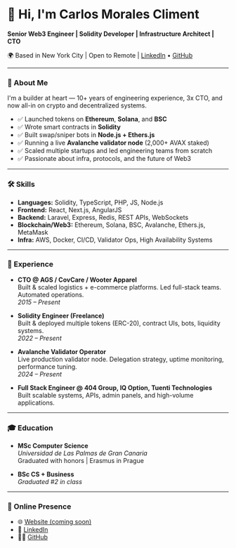# 👋 Hi, I'm Carlos Morales Climent

**Senior Web3 Engineer | Solidity Developer | Infrastructure Architect | CTO**

🌍 Based in New York City | Open to Remote | [LinkedIn](https://www.linkedin.com/in/carlosmorales) • [GitHub](https://github.com/cmorales) 

---

### 🧠 About Me

I'm a builder at heart — 10+ years of engineering experience, 3x CTO, and now all-in on crypto and decentralized systems.

- ✅ Launched tokens on **Ethereum**, **Solana**, and **BSC**
- ✅ Wrote smart contracts in **Solidity**
- ✅ Built swap/sniper bots in **Node.js + Ethers.js**
- ✅ Running a live **Avalanche validator node** (2,000+ AVAX staked)
- ✅ Scaled multiple startups and led engineering teams from scratch
- ✅ Passionate about infra, protocols, and the future of Web3

---

### 🛠️ Skills

- **Languages:** Solidity, TypeScript, PHP, JS, Node.js
- **Frontend:** React, Next.js, AngularJS
- **Backend:** Laravel, Express, Redis, REST APIs, WebSockets
- **Blockchain/Web3:** Ethereum, Solana, BSC, Avalanche, Ethers.js, MetaMask
- **Infra:** AWS, Docker, CI/CD, Validator Ops, High Availability Systems

---

### 💼 Experience

- **CTO @ AGS / CovCare / Wooter Apparel**  
  Built & scaled logistics + e-commerce platforms. Led full-stack teams. Automated operations.  
  *2015 – Present*

- **Solidity Engineer (Freelance)**  
  Built & deployed multiple tokens (ERC-20), contract UIs, bots, liquidity systems.  
  *2022 – Present*

- **Avalanche Validator Operator**  
  Live production validator node. Delegation strategy, uptime monitoring, performance tuning.  
  *2024 – Present*

- **Full Stack Engineer @ 404 Group, IQ Option, Tuenti Technologies**  
  Built scalable systems, APIs, admin panels, and high-volume applications.

---

### 🎓 Education

- **MSc Computer Science**  
  *Universidad de Las Palmas de Gran Canaria*  
  Graduated with honors | Erasmus in Prague

- **BSc CS + Business**  
  *Graduated #2 in class*

---

### 🔎 Online Presence

- 🌐 [Website (coming soon)]()
- 💼 [LinkedIn](https://www.linkedin.com/in/carlosmorales)
- 🧑‍💻 [GitHub](https://github.com/cmorales)


